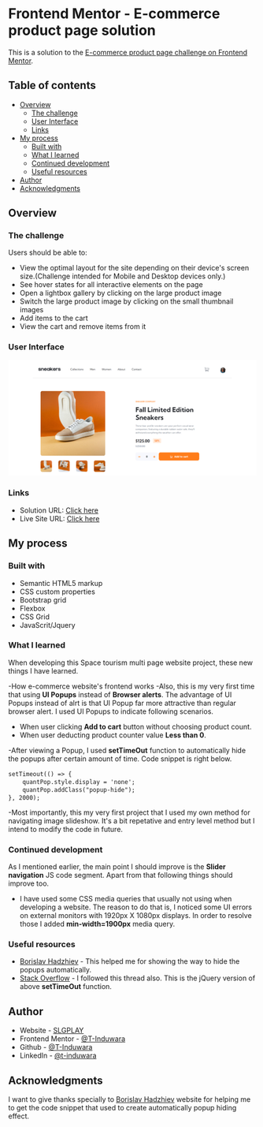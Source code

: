 # Frontend Mentor - E-commerce product page solution

This is a solution to the [E-commerce product page challenge on Frontend Mentor](https://www.frontendmentor.io/challenges/ecommerce-product-page-UPsZ9MJp6).

## Table of contents

- [Overview](#overview)
  - [The challenge](#the-challenge)
  - [User Interface](#user-interface)
  - [Links](#links)
- [My process](#my-process)
  - [Built with](#built-with)
  - [What I learned](#what-i-learned)
  - [Continued development](#continued-development)
  - [Useful resources](#useful-resources)
- [Author](#author)
- [Acknowledgments](#acknowledgments)

## Overview

### The challenge

Users should be able to:

- View the optimal layout for the site depending on their device's screen size.(Challenge intended for Mobile and Desktop devices only.)
- See hover states for all interactive elements on the page
- Open a lightbox gallery by clicking on the large product image
- Switch the large product image by clicking on the small thumbnail images
- Add items to the cart
- View the cart and remove items from it

### User Interface

![](images/readme/homepage.png)

### Links

- Solution URL: [Click here](https://www.frontendmentor.io/solutions/ecommerce-product-page-wZcn8AhgTb)
- Live Site URL: [Click here](https://e-commerce-product-page-gamma.vercel.app/)

## My process

### Built with

- Semantic HTML5 markup
- CSS custom properties
- Bootstrap grid
- Flexbox
- CSS Grid
- JavaScrit/Jquery

### What I learned

When developing this Space tourism multi page website project, these new things I have learned.

-How e-commerce website's frontend works
-Also, this is my very first time that using **UI Popups** instead of **Browser alerts**. The advantage of UI Popups instead of alrt is that UI Popup far more attractive than regular browser alert. I used UI Popups to indicate following scenarios.
* When user clicking **Add to cart** button without choosing product count.
* When user deducting product counter value **Less than 0**.

-After viewing a Popup, I used **setTimeOut** function to automatically hide the popups after certain amount of time. Code snippet is right below.
```JS
setTimeout(() => {
    quantPop.style.display = 'none';
    quantPop.addClass("popup-hide");
}, 2000);
```
-Most importantly, this my very first project that I used my own method for navigating image slideshow. It's a bit repetative and entry level method but I intend to modify the code in future.

### Continued development

As I mentioned earlier, the main point I should improve is the **Slider navigation** JS code segment. Apart from that following things should improve too.
* I have used some CSS media queries that usually not using when developing a website. The reason to do that is, I noticed some UI errors on external monitors with 1920px X 1080px displays. In order to resolve those I added **min-width=1900px** media query.

### Useful resources

- [Borislav Hadzhiev](https://bobbyhadz.com/blog/javascript-hide-element-after-few-seconds) - This helped me for showing the way to hide the popups automatically.
- [Stack Overflow](https://stackoverflow.com/questions/820951/hide-div-after-a-few-seconds) - I followed this thread also. This is the jQuery version of above **setTimeOut** function.

## Author

- Website - [SLGPLAY](https://www.slgplay.net)
- Frontend Mentor - [@T-Induwara](https://www.frontendmentor.io/profile/T-Induwara)
- Github - [@T-Induwara](https://github.com/T-Induwara)
- LinkedIn - [@t-induwara](https://www.linkedin.com/in/t-induwara/)

## Acknowledgments

I want to give thanks specially to [Borislav Hadzhiev](https://bobbyhadz.com/blog/javascript-hide-element-after-few-seconds) website for helping me to get the code snippet that used to create automatically popup hiding effect.
